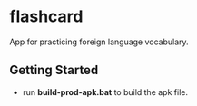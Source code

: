 # flashcard

App for practicing foreign language vocabulary.

## Getting Started

- run **build-prod-apk.bat** to build the apk file.
